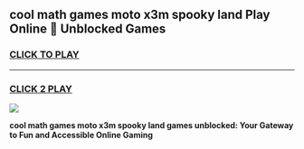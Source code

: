 
## cool math games moto x3m spooky land Play Online 👋 Unblocked Games
<h3>
<a href="https://news.freeplayer.one?title=cool_math_games_moto_x3m_spooky_land&ref=17CMG">CLICK TO PLAY</a></h3>
<hr>

<h3>
<a href="https://news.freeplayer.one?title=cool_math_games_moto_x3m_spooky_land&ref=17CMG">CLICK 2 PLAY</a>
  
</h3>

<a href="https://news.freeplayer.one?title=cool_math_games_moto_x3m_spooky_land&ref=17CMG/"><img src="https://clearcache.store/games.png"></a>


**cool math games moto x3m spooky land games unblocked: Your Gateway to Fun and Accessible Online Gaming**
